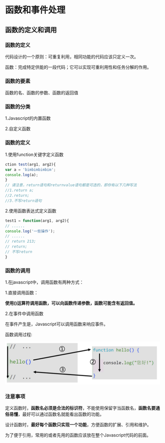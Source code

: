 # 函数和事件处理

## 函数的定义和调用

### 函数的定义

代码设计的一个原则：可重复利用，相同功能的代码应该只定义一次。

函数：完成特定供能的一段代码；它可以实现可重利用性和任务分解的作用。

### 函数的要素

函数的名、函数的参数、函数的返回值

### 函数的分类

1.Javascript的内置函数

2.自定义函数

### 函数的定义

1.使用function关键字定义函数

```Javascript
ction test(arg1, arg2){
var a = 'bimbimbimbim';
console.log(a);
}
// 请注意，return语句和returnvalue语句都是可选的，即你有以下几种写法
//1.return a;
//2.return;
//3.不写return语句
```

2.使用函数表达式定义函数

```javascript
test1 = function(arg1, arg2){
// ......
console.log('一些操作');
// ......
// return 213;
// return;
// 不写return
}
```

### 函数的调用

1.在javascript中，调用函数有两种方式：

  1.直接调用函数：

**使用()运算符调用函数，可以向函数传递参数，函数可能含有返回值。**

  2.在事件中调用函数

在事件产生是，Javascript可以调用函数来响应事件。

函数调用过程:

![1702628329786](image/函数和事件处理/1702628329786.png)

### 注意事项

定义函数时，**函数名必须是合法的标识符**，不能使用保留字当函数名，**函数名要通俗易懂**，最好可以通过函数名就能看出函数的功能。

设计函数时，**最好每个函数只实现一个功能**，方便函数的扩展、引用和维护。

为了便于引用，常用的或者先用的函数应该放在整个Javascript代码的前面。
